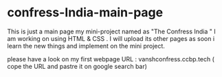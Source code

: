# confress-India-main-page
This is just a main page my mini-project named as "The Confress India " I am working on using HTML &amp; CSS . I will upload its other pages as soon i learn the new things and implement on the mini project.

please have a look on my first webpage 
URL : vanshconfress.ccbp.tech ( cope the URL and pastre it on google search bar)
